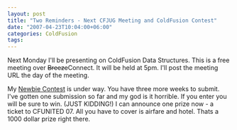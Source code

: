 ```yaml
---
layout: post
title: "Two Reminders - Next CFJUG Meeting and ColdFusion Contest"
date: "2007-04-23T10:04:00+06:00"
categories: ColdFusion 
tags: 
---
```


Next Monday I'll be presenting on ColdFusion Data Structures. This is a free meeting over <strike>Breeze</strike>Connect. It will be held at 5pm. I'll post the meeting URL the day of the meeting.

My <a href="http://ray.camdenfamily.com/index.cfm/2007/4/16/ColdFusion-Newbie-Contest-Announced--Monster-Maker">Newbie Contest</a> is under way. You have three more weeks to submit. I've gotten one submission so far and my god is it horrible. If you enter you will be sure to win. (JUST KIDDING!) I can announce one prize now - a ticket to CFUNITED 07. All you have to cover is airfare and hotel. Thats a 1000 dollar prize right there.